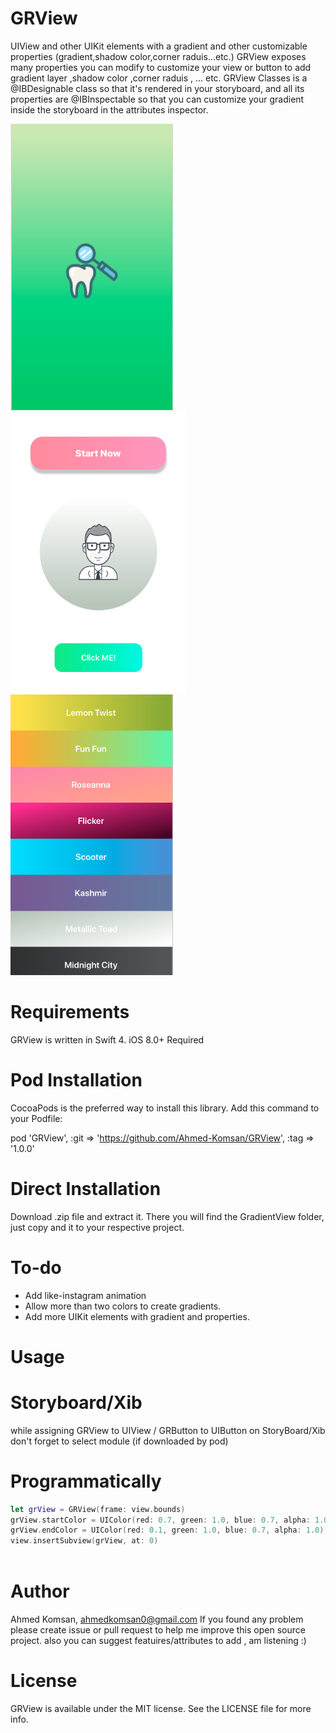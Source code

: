 # GRView
UIView and other UIKit elements with a gradient and other customizable properties (gradient,shadow color,corner raduis...etc.)
GRView exposes many properties you can modify to customize your view or button to add gradient layer ,shadow color ,corner raduis , ... etc. GRView Classes is a @IBDesignable class so that it's rendered in your storyboard, and all its properties are @IBInspectable so that you can customize your gradient inside the storyboard in the attributes inspector.

<img src="Assets/splash_Screen.png" width = 260> <img src="Assets/grview_sample1.png" width = 280> <img src="Assets/grview_sample2.png" width = 260>

# Requirements

GRView is written in Swift 4. iOS 8.0+ Required

# Pod Installation

CocoaPods is the preferred way to install this library. Add this command to your Podfile:

pod 'GRView', :git => 'https://github.com/Ahmed-Komsan/GRView', :tag => '1.0.0'

# Direct Installation

Download .zip file and extract it. There you will find the GradientView folder, just copy and it to your respective project.

# To-do

 - Add like-instagram animation 
 - Allow more than two colors to create gradients.
 - Add more UIKit elements with gradient and properties.

# Usage

# Storyboard/Xib

while assigning GRView to UIView / GRButton to UIButton on StoryBoard/Xib don't forget to select module
(if downloaded by pod)

# Programmatically

```swift
let grView = GRView(frame: view.bounds)
grView.startColor = UIColor(red: 0.7, green: 1.0, blue: 0.7, alpha: 1.0)
grView.endColor = UIColor(red: 0.1, green: 1.0, blue: 0.7, alpha: 1.0)
view.insertSubview(grView, at: 0)
        
```     

# Author

Ahmed Komsan, ahmedkomsan0@gmail.com
If you found any problem please create issue or pull request to help me improve this open source project.
also you can suggest featuires/attributes to add , am listening :)


# License

GRView is available under the MIT license. See the LICENSE file for more info.
